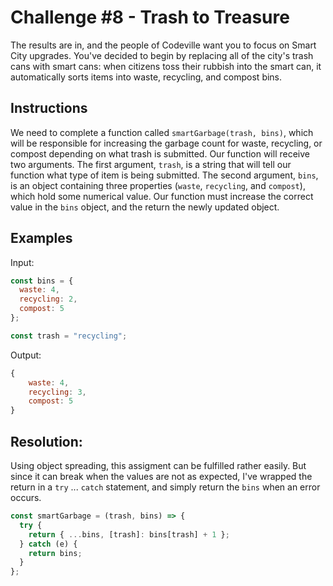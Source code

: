 # Challenge #8 - Trash to Treasure

The results are in, and the people of Codeville want you to focus on Smart City upgrades. You've decided to begin by replacing all of the city's trash cans with smart cans: when citizens toss their rubbish into the smart can, it automatically sorts items into waste, recycling, and compost bins.

## Instructions

We need to complete a function called `smartGarbage(trash, bins)`, which will be responsible for increasing the garbage count for waste, recycling, or compost depending on what trash is submitted. Our function will receive two arguments. The first argument, `trash`, is a string that will tell our function what type of item is being submitted. The second argument, `bins`, is an object containing three properties (`waste`, `recycling`, and `compost`), which hold some numerical value. Our function must increase the correct value in the `bins` object, and the return the newly updated object.

## Examples

Input:

```js
const bins = {
  waste: 4,
  recycling: 2,
  compost: 5
};

const trash = "recycling";
```

Output:

```js
{
    waste: 4,
    recycling: 3,
    compost: 5
}
```

## Resolution:

Using object spreading, this assigment can be fulfilled rather easily. But since it can break when the values are not as expected, I've wrapped the return in a `try` ... `catch` statement, and simply return the `bins` when an error occurs.

```js
const smartGarbage = (trash, bins) => {
  try {
    return { ...bins, [trash]: bins[trash] + 1 };
  } catch (e) {
    return bins;
  }
};
```
